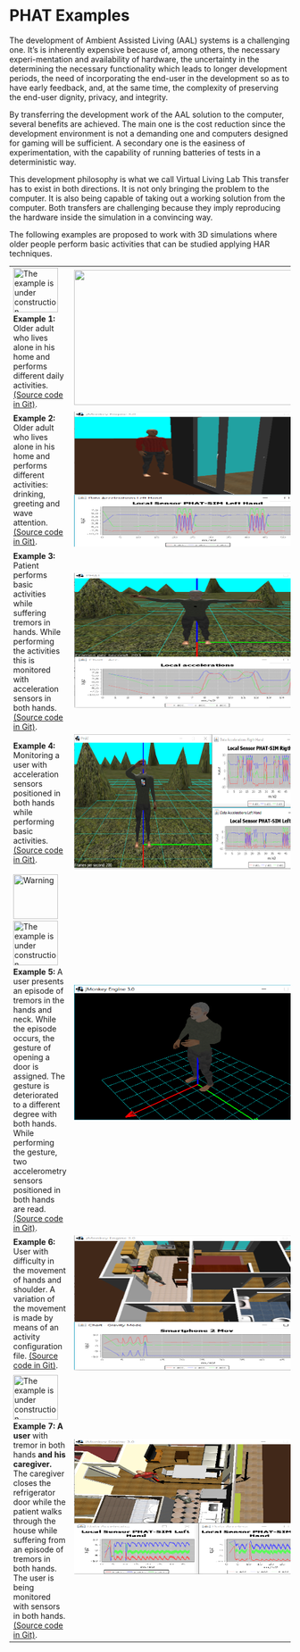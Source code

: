 # PHAT Examples

The development of Ambient Assisted Living (AAL) systems is a challenging one. It’s is inherently expensive because of, among others, the necessary experi-mentation and availability of hardware, the uncertainty in the determining the necessary functionality which leads to longer development periods, the need of incorporating the end-user in the development so as to have early feedback, and, at the same time, the complexity of preserving the end-user dignity, privacy, and integrity.

By transferring the development work of the AAL solution to the computer, several benefits are achieved. The main one is the cost reduction since the development environment is not a demanding one and computers designed for gaming will be sufficient. A secondary one is the easiness of experimentation, with the capability of running batteries of tests in a deterministic way.

This development philosophy is what we call Virtual Living Lab This transfer has to exist in both directions. It is not only bringing the problem to the computer. It is also being capable of taking out a working solution from the computer. Both transfers are challenging because they imply reproducing the hardware inside the simulation in a convincing way.

The following examples are proposed to work with 3D simulations where older people perform basic activities that can be studied applying HAR techniques.

<table style="border:none;">
<tr>
<td>
<img height="80" width="80" src="https://github.com/mfcardenas/phat_examples/blob/master/img/in_progress.png" title="The example is under construction"/>
<b>Example 1:</b> Older adult who lives alone in his home and performs different daily activities. <a href="https://github.com/mfcardenas/phat_example_oph01" target="_blank">(Source code in Git)</a>.
</td>
<td>
<img height="242" width="442" src="https://github.com/mfcardenas/phat_example_oph01/blob/master/img/img_older_people_home.png" />
</td>
</tr>
<tr>
         <td> 
             <b>Example 2:</b> Older adult who lives alone in his home and performs different activities: drinking, greeting and wave attention. <a href="https://github.com/mfcardenas/phat_example_acthome_02" target="_blank">(Source code in Git)</a>.    
         </td>
         <td>
             <img height="242" width="442" src="https://github.com/mfcardenas/phat_example_acthome_02/blob/master/img/img_older_people_home.png" />
         </td>
     </tr>
<tr>
      <td> 
          <b>Example 3:</b> Patient performs basic activities while suffering tremors in hands.
                            While performing the activities this is monitored with acceleration sensors in both hands. <a href="https://github.com/mfcardenas/phat_example_monitoring_01" target="_blank">(Source code in Git)</a>.    
      </td>
      <td>
          <img height="242" width="442" src="https://github.com/mfcardenas/phat_example_monitoring_01/blob/master/img/img_older_people_home.png" />
      </td>
  </tr>
  
<tr>
<td> 
   <b>Example 4:</b> Monitoring a user with acceleration sensors positioned in both hands while performing basic activities. <a href="https://github.com/mfcardenas/phat_example_monitoring_02" target="_blank">(Source code in Git)</a>.    
</td>
<td>
   <img height="242" width="442" src="https://github.com/mfcardenas/phat_example_monitoring_02/blob/master/img/img_older_people_home.png" />
</td>
</tr>

<tr>
     <td>
        <img height="80" width="80" src="https://github.com/mfcardenas/phat_examples/blob/master/img/warning.png" title="Warning"/>
        <img height="80" width="80" src="https://github.com/mfcardenas/phat_examples/blob/master/img/in_progress.png" title="The example is under construction"/> 
         <b>Example 5:</b> A user presents an episode of tremors in the hands and neck. While the episode occurs, the gesture of opening a door is assigned. 
         The gesture is deteriorated to a different degree with both hands. While performing the gesture, two accelerometry sensors positioned in both hands are read. 
         <a href="https://github.com/mfcardenas/phat_example_monitoring_03" target="_blank">(Source code in Git)</a>.    
     </td>
     <td>
         <img height="242" width="442" src="https://github.com/mfcardenas/phat_example_monitoring_03/blob/master/img/img_older_people_home.png" />
     </td>
 </tr>
 
 <tr>
      <td> 
          <b>Example 6:</b> User with difficulty in the movement of hands and shoulder. A variation of the movement is made by means of an activity configuration file. <a href="https://github.com/mfcardenas/phat_example_variation_01" target="_blank">(Source code in Git)</a>.    
      </td>
      <td>
          <img height="242" width="442" src="https://github.com/mfcardenas/phat_example_variation_01/blob/master/img/img_older_people_home.png" />
      </td>
  </tr>
  
  <tr>
        <td>
            <img height="80" width="80" src="https://github.com/mfcardenas/phat_examples/blob/master/img/in_progress.png" title="The example is under construction"/> 
            <b>Example 7:</b> 
            <b>A user</b> with tremor in both hands <b>and his caregiver.</b>
            The caregiver closes the refrigerator door while the patient walks through the house while suffering from an episode of tremors in both hands.
            The user is being monitored with sensors in both hands. 
            <a href="https://github.com/mfcardenas/phat_example_monitoring_04" target="_blank">(Source code in Git)</a>.    
        </td>
        <td>
            <img height="242" width="442" src="https://github.com/mfcardenas/phat_example_monitoring_04/blob/master/img/img_older_people_home.png" />
        </td>
    </tr>
</table>
 